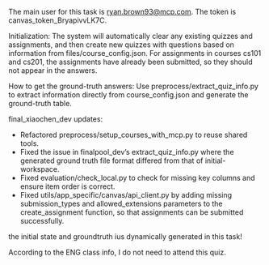 The main user for this task is ryan.brown93@mcp.com. The token is canvas_token_BryapivvLK7C.

Initialization:
The system will automatically clear any existing quizzes and assignments, and then create new quizzes with questions based on information from files/course_config.json.
For assignments in courses cs101 and cs201, the assignments have already been submitted, so they should not appear in the answers.

How to get the ground-truth answers:
Use preprocess/extract_quiz_info.py to extract information directly from course_config.json and generate the ground-truth table.

final_xiaochen_dev updates:
- Refactored preprocess/setup_courses_with_mcp.py to reuse shared tools.
- Fixed the issue in finalpool_dev’s extract_quiz_info.py where the generated ground truth file format differed from that of initial-workspace.
- Fixed evaluation/check_local.py to check for missing key columns and ensure item order is correct.
- Fixed utils/app_specific/canvas/api_client.py by adding missing submission_types and allowed_extensions parameters to the create_assignment function, so that assignments can be submitted successfully.

the initial state and groundtruth ius dynamically generated in this task!

According to the ENG class info, I do not need to attend this quiz.
